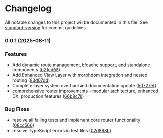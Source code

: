 # Changelog

All notable changes to this project will be documented in this file. See [standard-version](https://github.com/conventional-changelog/standard-version) for commit guidelines.

### 0.0.1 (2025-08-11)


### Features

* Add dynamic route management, bfcache support, and standalone components ([b21ed65](https://github.com/doeixd/combi-router/commit/b21ed652af5a1432874bfe12740a3ff902eaf2b0))
* Add Enhanced View Layer with morphdom integration and nested routing ([83d07dd](https://github.com/doeixd/combi-router/commit/83d07dd02db9c5bf0fedf15afbb878218af56a00))
* Complete layer system overhaul and documentation update ([50727ef](https://github.com/doeixd/combi-router/commit/50727ef38a452efab1009d0b988639884441c6db))
* comprehensive router improvements - modular architecture, enhanced DX, production features ([66b8c7b](https://github.com/doeixd/combi-router/commit/66b8c7b1d633b428e1f11c7f50f73db0ef215a5e))


### Bug Fixes

* resolve all failing tests and implement core router functionality ([08cc560](https://github.com/doeixd/combi-router/commit/08cc56055611ae1d3609ca9ddd51fb7651f5726a))
* resolve TypeScript errors in test files ([02d868b](https://github.com/doeixd/combi-router/commit/02d868b1eb17c580f5a1c9bed94acf966f4fa000))
